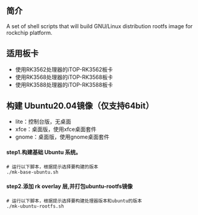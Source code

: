 ## 简介

A set of shell scripts that will build GNU/Linux distribution rootfs image
for rockchip platform.

## 适用板卡

- 使用RK3562处理器的iTOP-RK3562板卡
- 使用RK3568处理器的iTOP-RK3568板卡
- 使用RK3588处理器的iTOP-RK3588板卡

## 构建 Ubuntu20.04镜像（仅支持64bit）

- lite：控制台版，无桌面
- xfce：桌面版，使用xfce桌面套件
- gnome：桌面版，使用gnome桌面套件


#### step1.构建基础 Ubuntu 系统。

```
# 运行以下脚本，根据提示选择要构建的版本
./mk-base-ubuntu.sh
```
#### step2.添加 rk overlay 层,并打包ubuntu-rootfs镜像

```
# 运行以下脚本，根据提示选择要构建处理器版本和ubuntu的版本
./mk-ubuntu-rootfs.sh
```
